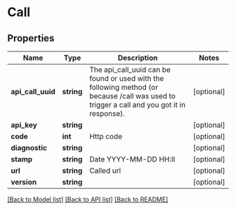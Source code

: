 # Call

## Properties
Name | Type | Description | Notes
------------ | ------------- | ------------- | -------------
**api_call_uuid** | **string** | The api_call_uuid can be found or used with the following method (or because /call was used to trigger a call and you got it in response). | [optional] 
**api_key** | **string** |  | [optional] 
**code** | **int** | Http code | [optional] 
**diagnostic** | **string** |  | [optional] 
**stamp** | **string** | Date YYYY-MM-DD HH:II | [optional] 
**url** | **string** | Called url | [optional] 
**version** | **string** |  | [optional] 

[[Back to Model list]](../../README.md#documentation-for-models) [[Back to API list]](../../README.md#documentation-for-api-endpoints) [[Back to README]](../../README.md)

